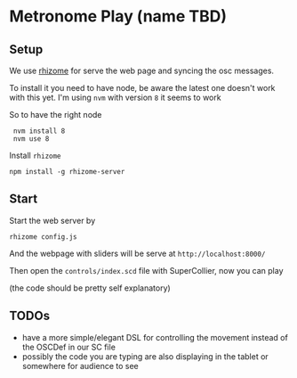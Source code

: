# Metronome Play (name TBD)

## Setup

We use [rhizome](https://github.com/sebpiq/rhizome) for serve the web page and syncing the osc messages.

To install it you need to have node, be aware the latest one doesn't work with this yet.
I'm using `nvm` with version `8` it seems to work

So to have the right node

```
 nvm install 8
 nvm use 8
```


Install `rhizome`

```
npm install -g rhizome-server
```


## Start

Start the web server by

```
rhizome config.js
```


And the webpage with sliders will be serve at `http://localhost:8000/`


Then open the `controls/index.scd` file with SuperCollier, now you can play

(the code should be pretty self explanatory)



## TODOs

* have a more simple/elegant DSL for controlling the movement instead of the OSCDef in our SC file
* possibly the code you are typing are also displaying in the tablet or somewhere for audience to see
